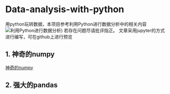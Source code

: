 # Data-analysis-with-python
用python玩转数据，本项目参考利用Python进行数据分析中的相关内容![利用Python进行数据分析]([https://github.com/SuperSupeng/Data-analysis-with-python/blob/master/imgs/%E5%88%A9%E7%94%A8python%E8%BF%9B%E8%A1%8C%E6%95%B0%E6%8D%AE%E5%88%86%E6%9E%90.png?raw=true))
若存在问题尽请批评指正。
文章采用jupyter的方式进行编写，可在github上进行预览

## 1. 神奇的numpy
[神奇的numpy](https://github.com/SuperSupeng/Data-analysis-with-python/tree/master/dataAnalysis/Magical-numpy)

## 2. 强大的pandas